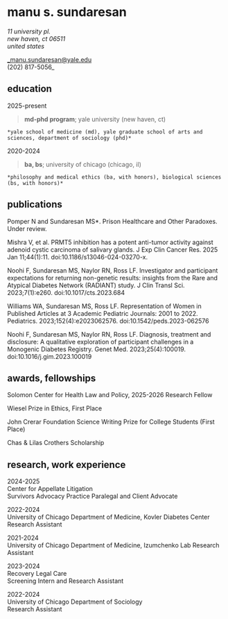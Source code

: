 manu s. sundaresan
============

_11 university pl.           
new haven, ct 06511  
united states_  
  
_manu.sundaresan@yale.edu  
(202) 817-5056_

education
---------

2025-present
>   **md-phd program**; yale university (new haven, ct)

    *yale school of medicine (md), yale graduate school of arts and sciences, department of sociology (phd)*

2020-2024
>   **ba, bs**; university of chicago (chicago, il)

    *philosophy and medical ethics (ba, with honors), biological sciences (bs, with honors)*

publications
----------

Pomper N and Sundaresan MS*. Prison Healthcare and Other Paradoxes. Under review.
  
Mishra V, et al. PRMT5 inhibition has a potent anti-tumor activity against adenoid cystic carcinoma of salivary glands. J Exp Clin Cancer Res. 2025 Jan 11;44(1):11. doi:10.1186/s13046-024-03270-x.
  
Noohi F, Sundaresan MS, Naylor RN, Ross LF. Investigator and participant expectations for returning non-genetic results: insights from the Rare and Atypical Diabetes Network (RADIANT) study. J Clin Transl Sci. 2023;7(1):e260. doi:10.1017/cts.2023.684
  
Williams WA, Sundaresan MS, Ross LF. Representation of Women in Published Articles at 3 Academic Pediatric Journals: 2001 to 2022. Pediatrics. 2023;152(4):e2023062576. doi:10.1542/peds.2023-062576
  
Noohi F, Sundaresan MS, Naylor RN, Ross LF. Diagnosis, treatment and disclosure: A qualitative exploration of participant challenges in a Monogenic Diabetes Registry. Genet Med. 2023;25(4):100019. doi:10.1016/j.gim.2023.100019 

awards, fellowships
--------------------
Solomon Center for Health Law and Policy, 2025-2026 Research Fellow  
  
Wiesel Prize in Ethics, First Place  
  
John Crerar Foundation Science Writing Prize for College Students (First Place)  
  
Chas & Lilas Crothers Scholarship  


research, work experience
--------------------
2024-2025  
Center for Appellate Litigation  
Survivors Advocacy Practice Paralegal and Client Advocate

2022-2024  
University of Chicago Department of Medicine, Kovler Diabetes Center  
Research Assistant

2021-2024  
University of Chicago Department of Medicine, Izumchenko Lab
Research Assistant

2023-2024  
Recovery Legal Care  
Screening Intern and Research Assistant  

2022-2024  
University of Chicago Department of Sociology  
Research Assistant
